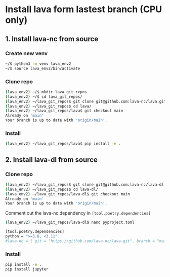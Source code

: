 # Install lava form lastest branch (CPU only)
## 1. Install lava-nc from source
### Create new venv
```bash
~/$ python3 -m venv lava_env2
~/$ source lava_env2/bin/activate
```

### Clone repo
```bash
(lava_env2) ~/$ mkdir lava_git_repos
(lava_env2) ~/$ cd lava_git_repos/
(lava_env2) ~/lava_git_repos$ git clone git@github.com:lava-nc/lava.git
(lava_env2) ~/lava_git_repos$ cd lava/
(lava_env2) ~/lava_git_repos/lava$ git checkout main
Already on 'main'
Your branch is up to date with 'origin/main'.
```
### Install
```bash
(lava_env2) ~/lava_git_repos/lava$ pip install -e .
```

## 2. Install lava-dl from source
### Clone repo
```bash
(lava_env2) ~/lava_git_repos$ git clone git@github.com:lava-nc/lava-dl.git
(lava_env2) ~/lava_git_repos$ cd lava-dl/
(lava_env2) ~/lava_git_repos/lava-dl$ git checkout main
Already on 'main'
Your branch is up to date with 'origin/main'.
```
Comment out the lava-nc dependency in `[tool.poetry.dependencies]`
```bash
(lava_env2) ~/lava_git_repos/lava-dl$ nano pyproject.toml
```
```bash
[tool.poetry.dependencies]
python = ">=3.8, <3.11"
#lava-nc = { git = "https://github.com/lava-nc/lava.git", branch = "main", develop = true }
```
### Install
```bash
pip install -e .
pip install jupyter
```
